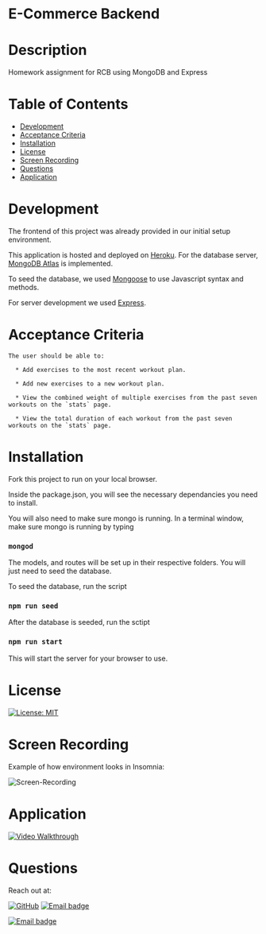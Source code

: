 # E-Commerce Backend

# Description
 Homework assignment for RCB using MongoDB and Express

# Table of Contents
  * [Development](#Development)
  * [Acceptance Criteria](Acceptance-Criteria)
  * [Installation](Installation)
  * [License](#License)
  * [Screen Recording](#Screen-Recording)
  * [Questions](#Questions)
  * [Application](#Application)

# Development

The frontend of this project was already provided in our initial setup environment.

This application is hosted and deployed on [Heroku](https://www.heroku.com). For the database server, [MongoDB Atlas](https://www.mongodb.com/cloud/atlas) is implemented.

To seed the database, we used [Mongoose](https://mongoosejs.com/) to use Javascript syntax and methods.

For server development we used [Express](https://expressjs.com/). 

# Acceptance Criteria

```
The user should be able to:

  * Add exercises to the most recent workout plan.

  * Add new exercises to a new workout plan.

  * View the combined weight of multiple exercises from the past seven workouts on the `stats` page.

  * View the total duration of each workout from the past seven workouts on the `stats` page.
```

# Installation 

Fork this project to run on your local browser.

Inside the package.json, you will see the necessary dependancies you need to install.

You will also need to make sure mongo is running. In a terminal window, make sure mongo is running by typing 

### `mongod`

The models, and routes will be set up in their respective folders. You will just need to seed the database.

To seed the database, run the script 
### `npm run seed`

After the database is seeded, run the sctipt 
### `npm run start` 

This will start the server for your browser to use.


# License

[![License: MIT](https://img.shields.io/badge/License-MIT-ffd500)](https://jasper-abarquez.mit-license.org)


# Screen Recording

Example of how environment looks in Insomnia:

![Screen-Recording](./assets/screenRecord.gif)

# Application

 [![Video Walkthrough](https://img.shields.io/badge/-Click_Here-58a780?style=for-the-badge)]((https://drive.google.com/file/d/1L1NW4WkwMc2ewmNSp81pvq8mwmwPn4JU/view?usp=sharing))


# Questions

Reach out at:

[![GitHub](https://img.shields.io/badge/GitHub-100000?style=flat-square&logo=github&logoColor=white)](https://github.com/KuyaJasper)
[![Email badge](https://img.shields.io/badge/LinkedIn-006ad1?style=flat-square)](https://www.linkedin.com/in/jasper-abarquez/)

[![Email badge](https://img.shields.io/badge/Email-abarquezj1@gmail.com-c51236?style=flat-square)](mailto:abarquezj1@gmail.com)


